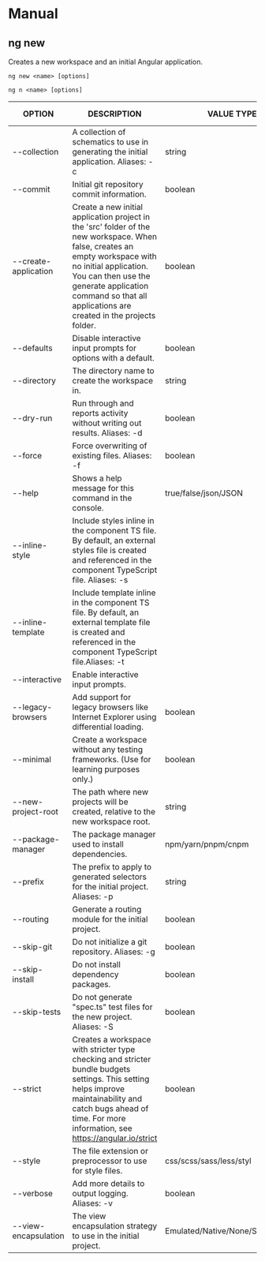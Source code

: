 # Manual

## ng new

Creates a new workspace and an initial Angular application.

```bath
ng new <name> [options]
```

```bath
ng n <name> [options]
```

| OPTION | DESCRIPTION | VALUE TYPE | DEFAULT VALUE |
| ------------ | ------------ | ------------ | ------------ |
| --collection  | A collection of schematics to use in generating the initial application. Aliases: -c | string |  |
| --commit | Initial git repository commit information. | boolean | true |
| --create-application | Create a new initial application project in the 'src' folder of the new workspace. When false, creates an empty workspace with no initial application. You can then use the generate application command so that all applications are created in the projects folder. | boolean | true |
| --defaults | Disable interactive input prompts for options with a default. | boolean |  |
| --directory | The directory name to create the workspace in. | string |  |
| --dry-run | Run through and reports activity without writing out results. Aliases: -d | boolean | false |
| --force | Force overwriting of existing files. Aliases: -f | boolean | false |
| --help | Shows a help message for this command in the console. | true/false/json/JSON | false |
| --inline-style | Include styles inline in the component TS file. By default, an external styles file is created and referenced in the component TypeScript file. Aliases: -s |  | boolean |
| --inline-template | Include template inline in the component TS file. By default, an external template file is created and referenced in the component TypeScript file.Aliases: -t |  | boolean |
| --interactive | Enable interactive input prompts. |  | boolean |
| --legacy-browsers | Add support for legacy browsers like Internet Explorer using differential loading. | boolean | false |
| --minimal | Create a workspace without any testing frameworks. (Use for learning purposes only.) | boolean | false |
| --new-project-root | The path where new projects will be created, relative to the new workspace root. | string | projects |
| --package-manager | The package manager used to install dependencies. | npm/yarn/pnpm/cnpm |   |
| --prefix | The prefix to apply to generated selectors for the initial project. Aliases: -p | string | app |
| --routing | Generate a routing module for the initial project. | boolean |  |
| --skip-git | Do not initialize a git repository. Aliases: -g | boolean | false |
| --skip-install | Do not install dependency packages. | boolean | false |
| --skip-tests | Do not generate "spec.ts" test files for the new project. Aliases: -S | boolean | false |
| --strict | Creates a workspace with stricter type checking and stricter bundle budgets settings. This setting helps improve maintainability and catch bugs ahead of time. For more information, see https://angular.io/strict  | boolean | false |
| --style | The file extension or preprocessor to use for style files. | css/scss/sass/less/styl |  |
| --verbose | Add more details to output logging. Aliases: -v | boolean | false |
| --view-encapsulation | The view encapsulation strategy to use in the initial project. | Emulated/Native/None/ShadowDom |   |
